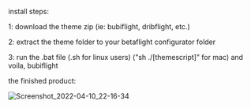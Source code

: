 install steps:

1: download the theme zip (ie: bubiflight, dribflight, etc.) 

2: extract the theme folder to your betaflight configurator folder

3: run the .bat file (.sh for linux users) ("sh ./[themescript]" for mac) and voila, bubiflight

the finished product:

![Screenshot_2022-04-10_22-16-34](https://user-images.githubusercontent.com/95190117/163197837-18959791-8db1-4b55-b2a1-b7cc38274c05.png)
